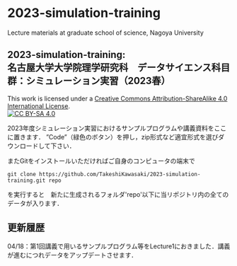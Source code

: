 # 2023-simulation-training
Lecture materials at graduate school of science, Nagoya University

## 2023-simulation-training:<br>名古屋大学大学院理学研究科　データサイエンス科目群：シミュレーション実習（2023春）

This work is licensed under a
[Creative Commons Attribution-ShareAlike 4.0 International License][cc-by-sa].<br>
[![CC BY-SA 4.0][cc-by-sa-image]][cc-by-sa]

[cc-by-sa]: http://creativecommons.org/licenses/by-sa/4.0/
[cc-by-sa-image]: https://licensebuttons.net/l/by-sa/4.0/88x31.png
[cc-by-sa-shield]: https://img.shields.io/badge/License-CC%20BY--SA%204.0-lightgrey.svg


2023年度シミュレーション実習におけるサンプルプログラムや講義資料をここに置きます．
”Code”（緑色のボタン）を押し，zip形式など適宜形式を選びダウンロードして下さい．

またGitをインストールいただければご自身のコンピュータの端末で
```
git clone https://github.com/TakeshiKawasaki/2023-simulation-training.git repo
```
を実行すると　新たに生成されるフォルダ'repo'以下に当リポジトリ内の全てのデータが入ります．

## 更新履歴<br>
04/18：第1回講義で用いるサンプルプログラム等をLecture1におきました．講義が進むにつれデータをアップデートさせます．<br>
